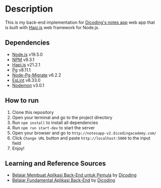 # Description

This is my back-end implementation for [Dicoding's notes app](http://notesapp-v2.dicodingacademy.com/) web app that is built with [Hapi.js](https://hapi.dev/) web framework for Node.js.

## Dependencies

- [Node.js](https://nodejs.org/en/) v19.5.0
- [NPM](https://www.npmjs.com/) v9.3.1
- [Hapi.js](https://hapi.dev/) v21.2.1
- [Pg](https://www.npmjs.com/package/pg) v8.11.1
- [Node-Pg-Migrate](https://www.npmjs.com/package/node-pg-migrate) v6.2.2
- [EsLint](https://eslint.org/) v8.33.0
- [Nodemon](https://nodemon.io/) v3.0.1

## How to run

1. Clone this repository
2. Open your terminal and go to the project directory
3. Run `npm install` to install all dependencies
4. Run `npm run start-dev` to start the server
5. Open your browser and go to `http://notesapp-v2.dicodingacademy.com/`
6. Click `Change URL` button and paste `http://localhost:5000` to the input field
7. Enjoy!

## Learning and Reference Sources

- [Belajar Membuat Aplikasi Back-End untuk Pemula](https://www.dicoding.com/academies/261) by [Dicoding](https://www.dicoding.com/)
- [Belajar Fundamental Aplikasi Back-End](https://www.dicoding.com/academies/271) by [Dicoding](https://www.dicoding.com/)
